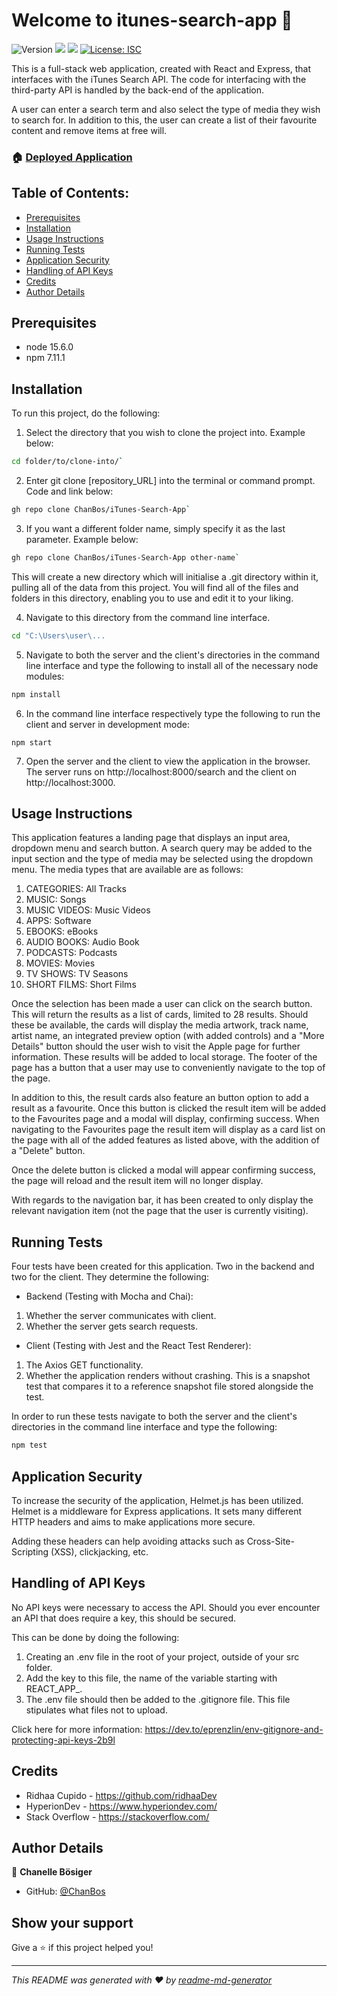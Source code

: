 <h1>Welcome to itunes-search-app 👋</h1>
<p>
  <img alt="Version" src="https://img.shields.io/badge/version-1.0.0-blue.svg?cacheSeconds=2592000" />
  <img src="https://img.shields.io/badge/node-15.6.0-blue.svg" />
  <img src="https://img.shields.io/badge/npm-7.11.1-blue.svg" />
  <a href="#" target="_blank">
    <img alt="License: ISC" src="https://img.shields.io/badge/License-ISC-yellow.svg" />
  </a>
</p>

This is a full-stack web application, created with React and Express, that interfaces with the iTunes Search API. The code for interfacing with the third-party API is handled by the back-end of the application. 

A user can enter a search term and also select the type of media they wish to search for. In addition to this, the user can create a list of their favourite content and remove items at free will. 

### 🏠 [Deployed Application](http://localhost:3000)

## Table of Contents:

- [Prerequisites](#prerequisites)
- [Installation](#installation)
- [Usage Instructions](#usage-instructions)
- [Running Tests](#running-tests)
- [Application Security](#application-security)
- [Handling of API Keys](#handling-of-api-keys)
- [Credits](#credits)
- [Author Details](#author-details)


## Prerequisites

- node 15.6.0
- npm 7.11.1

## Installation

To run this project, do the following:

1. Select the directory that you wish to clone the project into. Example below:

```sh
cd folder/to/clone-into/`
```

2. Enter git clone [repository_URL] into the terminal or command prompt. Code and link below:

```sh
gh repo clone ChanBos/iTunes-Search-App`
```

3. If you want a different folder name, simply specify it as the last parameter. Example below:

```sh
gh repo clone ChanBos/iTunes-Search-App other-name`
```

This will create a new directory which will initialise a .git directory within it, pulling all of the data from this project. You will find all of the files and folders in this directory, enabling you to use and edit it to your liking.

4. Navigate to this directory from the command line interface.

```sh
cd "C:\Users\user\...
```

5. Navigate to both the server and the client's directories in the command line interface and type the following to install all of the necessary node modules:

```sh
npm install
```

6. In the command line interface respectively type the following to run the client and server in development mode:

```
npm start
```

7. Open the server and the client to view the application in the browser. The server runs on http://localhost:8000/search and the client on http://localhost:3000.

## Usage Instructions

This application features a landing page that displays an input area, dropdown menu and search button. A search query may be added to the input section and the type of media may be selected using the dropdown menu. The media types that are available are as follows:

1. CATEGORIES: All Tracks
2. MUSIC: Songs
3. MUSIC VIDEOS: Music Videos
4. APPS: Software
5. EBOOKS: eBooks
6. AUDIO BOOKS: Audio Book
7. PODCASTS: Podcasts
8. MOVIES: Movies
9. TV SHOWS: TV Seasons
10. SHORT FILMS: Short Films

Once the selection has been made a user can click on the search button. This will return the results as a list of cards, limited to 28 results. Should these be available, the cards will display the media artwork, track name, artist name, an integrated preview option (with added controls) and a "More Details" button should the user wish to visit the Apple page for further information. These results will be added to local storage. The footer of the page has a button that a user may use to conveniently navigate to the top of the page.

In addition to this, the result cards also feature an button option to add a result as a favourite. Once this button is clicked the result item will be added to the Favourites page and a modal will display, confirming success. When navigating to the Favourites page the result item will display as a card list on the page with all of the added features as listed above, with the addition of a "Delete" button.

Once the delete button is clicked a modal will appear confirming success, the page will reload and the result item will no longer display.

With regards to the navigation bar, it has been created to only display the relevant navigation item (not the page that the user is currently visiting).

## Running Tests

Four tests have been created for this application. Two in the backend and two for the client. They determine the following:

- Backend (Testing with Mocha and Chai):
1. Whether the server communicates with client.
2. Whether the server gets search requests.

- Client (Testing with Jest and the React Test Renderer):
1. The Axios GET functionality.
2. Whether the application renders without crashing. This is a snapshot test that compares it to a reference snapshot file stored alongside the test.

In order to run these tests navigate to both the server and the client's directories in the command line interface and type the following:

```sh
npm test
```

## Application Security

To increase the security of the application, Helmet.js has been utilized. Helmet is a middleware for Express applications. It sets many different HTTP headers and aims to make applications more secure.

Adding these headers can help avoiding attacks such as Cross-Site-Scripting (XSS), clickjacking, etc.

## Handling of API Keys

No API keys were necessary to access the API. Should you ever encounter an API that does require a key, this should be secured.

This can be done by doing the following:
1. Creating an .env file in the root of your project, outside of your src folder.
2. Add the key to this file, the name of the variable starting with REACT_APP_.
3. The .env file should then be added to the .gitignore file. This file stipulates what files not to upload.

Click here for more information: https://dev.to/eprenzlin/env-gitignore-and-protecting-api-keys-2b9l

## Credits

- Ridhaa Cupido - https://github.com/ridhaaDev
- HyperionDev - https://www.hyperiondev.com/
- Stack Overflow - https://stackoverflow.com/

## Author Details

👤 **Chanelle Bösiger**

* GitHub: [@ChanBos](https://github.com/ChanBos)

## Show your support

Give a ⭐️ if this project helped you!

***
_This README was generated with ❤️ by [readme-md-generator](https://github.com/kefranabg/readme-md-generator)_